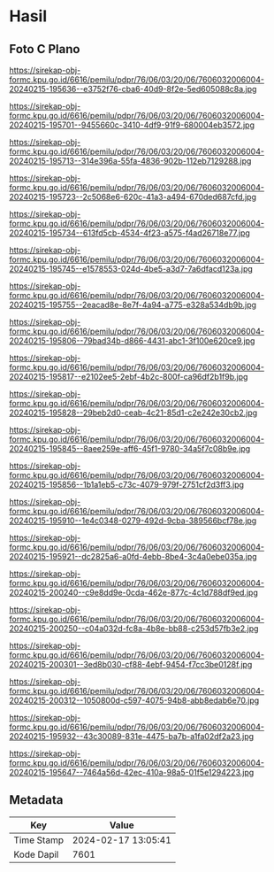# Hasil

## Foto C Plano

https://sirekap-obj-formc.kpu.go.id/6616/pemilu/pdpr/76/06/03/20/06/7606032006004-20240215-195636--e3752f76-cba6-40d9-8f2e-5ed605088c8a.jpg

https://sirekap-obj-formc.kpu.go.id/6616/pemilu/pdpr/76/06/03/20/06/7606032006004-20240215-195701--9455660c-3410-4df9-91f9-680004eb3572.jpg

https://sirekap-obj-formc.kpu.go.id/6616/pemilu/pdpr/76/06/03/20/06/7606032006004-20240215-195713--314e396a-55fa-4836-902b-112eb7129288.jpg

https://sirekap-obj-formc.kpu.go.id/6616/pemilu/pdpr/76/06/03/20/06/7606032006004-20240215-195723--2c5068e6-620c-41a3-a494-670ded687cfd.jpg

https://sirekap-obj-formc.kpu.go.id/6616/pemilu/pdpr/76/06/03/20/06/7606032006004-20240215-195734--613fd5cb-4534-4f23-a575-f4ad26718e77.jpg

https://sirekap-obj-formc.kpu.go.id/6616/pemilu/pdpr/76/06/03/20/06/7606032006004-20240215-195745--e1578553-024d-4be5-a3d7-7a6dfacd123a.jpg

https://sirekap-obj-formc.kpu.go.id/6616/pemilu/pdpr/76/06/03/20/06/7606032006004-20240215-195755--2eacad8e-8e7f-4a94-a775-e328a534db9b.jpg

https://sirekap-obj-formc.kpu.go.id/6616/pemilu/pdpr/76/06/03/20/06/7606032006004-20240215-195806--79bad34b-d866-4431-abc1-3f100e620ce9.jpg

https://sirekap-obj-formc.kpu.go.id/6616/pemilu/pdpr/76/06/03/20/06/7606032006004-20240215-195817--e2102ee5-2ebf-4b2c-800f-ca96df2b1f9b.jpg

https://sirekap-obj-formc.kpu.go.id/6616/pemilu/pdpr/76/06/03/20/06/7606032006004-20240215-195828--29beb2d0-ceab-4c21-85d1-c2e242e30cb2.jpg

https://sirekap-obj-formc.kpu.go.id/6616/pemilu/pdpr/76/06/03/20/06/7606032006004-20240215-195845--8aee259e-aff6-45f1-9780-34a5f7c08b9e.jpg

https://sirekap-obj-formc.kpu.go.id/6616/pemilu/pdpr/76/06/03/20/06/7606032006004-20240215-195856--1b1a1eb5-c73c-4079-979f-2751cf2d3ff3.jpg

https://sirekap-obj-formc.kpu.go.id/6616/pemilu/pdpr/76/06/03/20/06/7606032006004-20240215-195910--1e4c0348-0279-492d-9cba-389566bcf78e.jpg

https://sirekap-obj-formc.kpu.go.id/6616/pemilu/pdpr/76/06/03/20/06/7606032006004-20240215-195921--dc2825a6-a0fd-4ebb-8be4-3c4a0ebe035a.jpg

https://sirekap-obj-formc.kpu.go.id/6616/pemilu/pdpr/76/06/03/20/06/7606032006004-20240215-200240--c9e8dd9e-0cda-462e-877c-4c1d788df9ed.jpg

https://sirekap-obj-formc.kpu.go.id/6616/pemilu/pdpr/76/06/03/20/06/7606032006004-20240215-200250--c04a032d-fc8a-4b8e-bb88-c253d57fb3e2.jpg

https://sirekap-obj-formc.kpu.go.id/6616/pemilu/pdpr/76/06/03/20/06/7606032006004-20240215-200301--3ed8b030-cf88-4ebf-9454-f7cc3be0128f.jpg

https://sirekap-obj-formc.kpu.go.id/6616/pemilu/pdpr/76/06/03/20/06/7606032006004-20240215-200312--1050800d-c597-4075-94b8-abb8edab6e70.jpg

https://sirekap-obj-formc.kpu.go.id/6616/pemilu/pdpr/76/06/03/20/06/7606032006004-20240215-195932--43c30089-831e-4475-ba7b-a1fa02df2a23.jpg

https://sirekap-obj-formc.kpu.go.id/6616/pemilu/pdpr/76/06/03/20/06/7606032006004-20240215-195647--7464a56d-42ec-410a-98a5-01f5e1294223.jpg


## Metadata

| Key        | Value               |
| ---------- | ------------------- |
| Time Stamp | 2024-02-17 13:05:41 |
| Kode Dapil | 7601                |



